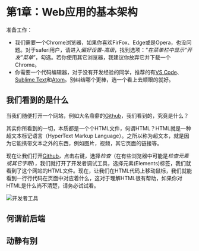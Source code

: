 # 第1章：Web应用的基本架构

准备工作：
- 我们需要一个Chrome浏览器，如果你喜欢FirFox、Edge或是Opera，也没问题。对于saferi用户，请进入*偏好设置-高级*，找到选项：“*在菜单栏中显示“开发”菜单*”，勾选。若你使用其它浏览器，我建议你放弃它并下载一个Chrome。
- 你需要一个代码编辑器，对于没有开发经验的同学，推荐的有[VS Code](https://code.visualstudio.com/)、[Sublime Text](https://www.sublimetext.com/)和[Atom](https://atom.io/)。别纠结哪个更棒，选一个看上去顺眼的就好。


## 我们看到的是什么

当我们随便打开一个网站，例如大名鼎鼎的[Github](https://github.com)，我们看到的，究竟是什么？

其实你所看到的一切，本质都是一个个HTML文件，何谓HTML？HTML就是一种超文本标记语言（HyperText Markup Language）。之所以称为超文本，就是因为它能携带文本之外的东西，例如图片，视频，其它页面的链接等。

现在让我们打开[Github](https://github.com)，点击右键，选择*检查*（在有些浏览器中可能是*检查元素或其它字眼*），我们就打开了开发者调试工具，选择元素(Elements)标签，我们就看到了这个网站的HTML文件。现在，让我们在HTML代码上移动鼠标，我们就能看到一行行代码在页面中对应着什么，这对于理解HTML很有帮助，如果你对HTML是什么尚不清楚，请务必试试看。

![开发者工具](http://oanr6klwj.bkt.clouddn.com/book/web_app/web_dev_tool.png)

## 何谓前后端

## 动静有别

